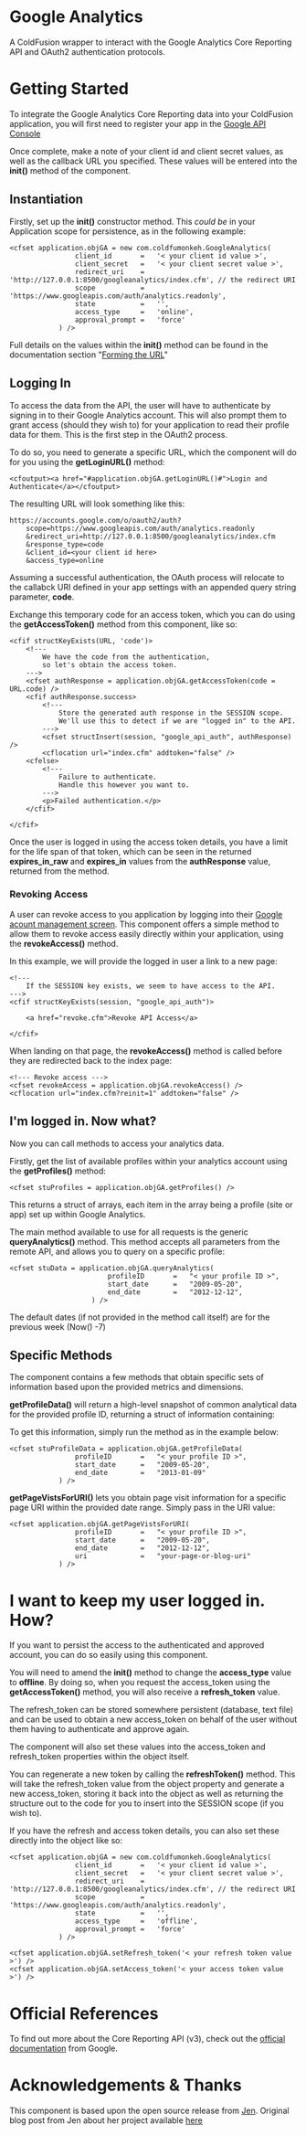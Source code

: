 # Google Analytics #

A ColdFusion wrapper to interact with the Google Analytics Core Reporting API and OAuth2 authentication protocols.


# Getting Started #

To integrate the Google Analytics Core Reporting data into your ColdFusion application, you will first need to register your app in the [Google API Console](https://code.google.com/apis/console/b/0/)

Once complete, make a note of your client id and client secret values, as well as the callback URL you specified. These values will be entered into the **init()** method of the component.

## Instantiation ##

Firstly, set up the **init()** constructor method. This _could be_ in your Application scope for persistence, as in the following example:

	<cfset application.objGA = new com.coldfumonkeh.GoogleAnalytics(
					client_id		=	'< your client id value >',
					client_secret	=	'< your client secret value >',
					redirect_uri	=	'http://127.0.0.1:8500/googleanalytics/index.cfm', // the redirect URI
					scope			=	'https://www.googleapis.com/auth/analytics.readonly',
					state			=	'',
					access_type		=	'online',
					approval_prompt	=	'force'
				) />

Full details on the values within the **init()** method can be found in the documentation section "[Forming the URL](https://developers.google.com/accounts/docs/OAuth2WebServer)"

## Logging In ##


To access the data from the API, the user will have to authenticate by signing in to their Google Analytics account. This will also prompt them to grant access (should they wish to) for your application to read their profile data for them. This is the first step in the OAuth2 process.

To do so, you need to generate a specific URL, which the component will do for you using the **getLoginURL()** method:

	<cfoutput><a href="#application.objGA.getLoginURL()#">Login and Authenticate</a></cfoutput>

The resulting URL will look something like this:

	https://accounts.google.com/o/oauth2/auth?
		scope=https://www.googleapis.com/auth/analytics.readonly
		&redirect_uri=http://127.0.0.1:8500/googleanalytics/index.cfm
		&response_type=code
		&client_id=<your client id here>
		&access_type=online


Assuming a successful authentication, the OAuth process will relocate to the callabck URI defined in your app settings with an appended query string parameter, **code**.

Exchange this temporary code for an access token, which you can do using the **getAccessToken()** method from this component, like so:

	<cfif structKeyExists(URL, 'code')>
		<!---
			We have the code from the authentication, 
			so let's obtain the access token.
		--->
		<cfset authResponse = application.objGA.getAccessToken(code = URL.code) />
		<cfif authResponse.success>
			<!---
				Store the generated auth response in the SESSION scope.
				We'll use this to detect if we are "logged in" to the API.
			--->
			<cfset structInsert(session, "google_api_auth", authResponse) />
			<cflocation url="index.cfm" addtoken="false" />
		<cfelse>
			<!---
				Failure to authenticate.
				Handle this however you want to.
			--->
			<p>Failed authentication.</p>
		</cfif>
		
	</cfif>

Once the user is logged in using the access token details, you have a limit for the life span of that token, which can be seen in the returned **expires_in_raw** and **expires_in** values from the **authResponse** value, returned from the method.

### Revoking Access ###

A user can revoke access to you application by logging into their [Google acount management screen](https://accounts.google.com/b/0/IssuedAuthSubTokens).
This component offers a simple method to allow them to revoke access easily directly within your application, using the **revokeAccess()** method.

In this example, we will provide the logged in user a link to a new page:

	<!---
		If the SESSION key exists, we seem to have access to the API.
	--->
	<cfif structKeyExists(session, "google_api_auth")>
		
		<a href="revoke.cfm">Revoke API Access</a>

	</cfif>

When landing on that page, the **revokeAccess()** method is called before they are redirected back to the index page:

	<!--- Revoke access --->
	<cfset revokeAccess = application.objGA.revokeAccess() />
	<cflocation url="index.cfm?reinit=1" addtoken="false" />


## I'm logged in. Now what? ##

Now you can call methods to access your analytics data.

Firstly, get the list of available profiles within your analytics account using the **getProfiles()** method:

	<cfset stuProfiles = application.objGA.getProfiles() />

This returns a struct of arrays, each item in the array being a profile (site or app) set up within Google Analytics.

The main method available to use for all requests is the generic **queryAnalytics()** method.
This method accepts all parameters from the remote API, and allows you to query on a specific profile:

	<cfset stuData = application.objGA.queryAnalytics(
							profileID		=	"< your profile ID >",
							start_date		=	"2009-05-20", 
							end_date		=	"2012-12-12",
						) />

The default dates (if not provided in the method call itself) are for the previous week (Now() -7)

## Specific Methods ##

The component contains a few methods that obtain specific sets of information based upon the provided metrics and dimensions.

**getProfileData()** will return a high-level snapshot of common analytical data for the provided profile ID, returning a struct of information containing:



To get this information, simply run the method as in the example below:

	<cfset stuProfileData = application.objGA.getProfileData(
					profileID		=	"< your profile ID >", 
					start_date		=	"2009-05-20", 
					end_date		=	"2013-01-09"
				) />


**getPageVistsForURI()** lets you obtain page visit information for a specific page URI within the provided date range. Simply pass in the URI value:

	<cfset application.objGA.getPageVistsForURI(
					profileID		=	"< your profile ID >", 
					start_date		=	"2009-05-20", 
					end_date		=	"2012-12-12", 
					uri				=	"your-page-or-blog-uri"
				) />


# I want to keep my user logged in. How? #

If you want to persist the access to the authenticated and approved account, you can do so easily using this component.

You will need to amend the **init()** method to change the **access_type** value to **offline**.
By doing so, when you request the access_token using the **getAccessToken()** method, you will also receive a **refresh_token** value.

The refresh_token can be stored somewhere persistent (database, text file) and can be used to obtain a new access_token on behalf of the user without them having to authenticate and approve again.

The component will also set these values into the access_token and refresh_token properties within the object itself.

You can regenerate a new token by calling the **refreshToken()** method. This will take the refresh_token value from the object property and generate a new access_token, storing it back into the object as well as returning the structure out to the code for you to insert into the SESSION scope (if you wish to).

If you have the refresh and access token details, you can also set these directly into the object like so:

	<cfset application.objGA = new com.coldfumonkeh.GoogleAnalytics(
					client_id		=	'< your client id value >',
					client_secret	=	'< your client secret value >',
					redirect_uri	=	'http://127.0.0.1:8500/googleanalytics/index.cfm', // the redirect URI
					scope			=	'https://www.googleapis.com/auth/analytics.readonly',
					state			=	'',
					access_type		=	'offline',
					approval_prompt	=	'force'
				) />

	<cfset application.objGA.setRefresh_token('< your refresh token value >') />
	<cfset application.objGA.setAccess_token('< your access token value >') />


# Official References #

To find out more about the Core Reporting API (v3), check out the [official documentation](https://developers.google.com/analytics/devguides/reporting/core/v3/reference) from Google.

# Acknowledgements & Thanks #

This component is based upon the open source release from [Jen](https://github.com/jensbits/Google-Analytics-Data-Export-API-with-ColdFusion). Original blog post from Jen about her project available [here](http://www.jensbits.com/2012/04/05/google-analytics-reporting-api-using-oauth-2-with-coldfusion/)

